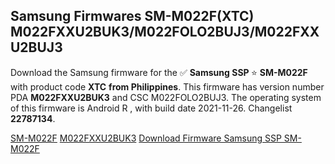 <h2>Samsung Firmwares SM-M022F(XTC) M022FXXU2BUK3/M022FOLO2BUJ3/M022FXXU2BUJ3</h2>
Download the Samsung firmware for the ✅ <strong>Samsung SSP </strong> ⭐ <strong>SM-M022F</strong> with product code <strong>XTC</strong> <strong> from Philippines</strong>. This firmware has version number PDA <strong>M022FXXU2BUK3</strong> and CSC M022FOLO2BUJ3. The operating system of this firmware is Android R , with build date 2021-11-26. Changelist <strong>22787134</strong>.


[SM-M022F](https://samfirm.shop/samsung/model/SM-M022F)
[M022FXXU2BUK3](https://samfirm.shop/samsung/pda/M022FXXU2BUK3)
[Download Firmware Samsung SSP SM-M022F](https://samfirm.shop/samsung/firmware/478100)
